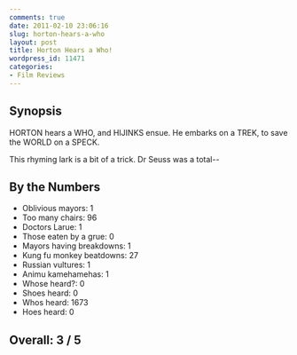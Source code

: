 ```yaml
---
comments: true
date: 2011-02-10 23:06:16
slug: horton-hears-a-who
layout: post
title: Horton Hears a Who!
wordpress_id: 11471
categories:
- Film Reviews
---
```


## Synopsis

HORTON hears a WHO, and HIJINKS ensue.  He embarks on a TREK, to save the WORLD on a SPECK.

This rhyming lark is a bit of a trick.  Dr Seuss was a total--

## By the Numbers

  * Oblivious mayors: 1
  * Too many chairs: 96
  * Doctors Larue: 1
  * Those eaten by a grue: 0
  * Mayors having breakdowns: 1
  * Kung fu monkey beatdowns: 27
  * Russian vultures: 1
  * Animu kamehamehas: 1
  * Whose heard?: 0
  * Shoes heard: 0
  * Whos heard: 1673
  * Hoes heard: 0

## Overall: 3 / 5
